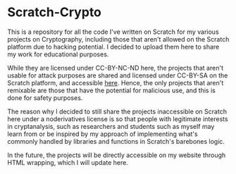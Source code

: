 # Scratch-Crypto
This is a repository for all the code I've written on Scratch for my various projects on Cryptography, including those that aren't allowed on the Scratch platform due to hacking potential. I decided to upload them here to share my work for educational purposes.

While they are licensed under CC-BY-NC-ND here, the projects that aren't usable for attack purposes are shared and licensed under CC-BY-SA on the Scratch platform, and accessible [here](https://scratch.mit.edu/users/Qu1ck5h0t/). Hence, the only projects that aren't remixable are those that have the potential for malicious use, and this is done for safety purposes. 

The reason why I decided to still share the projects inaccessible on Scratch here under a noderivatives license is so that people with legitimate interests in cryptanalysis, such as researchers and students such as myself may learn from or be inspired by my approach of implementing what's commonly handled by libraries and functions in Scratch's barebones logic.

In the future, the projects will be directly accessible on my website through HTML wrapping, which I will update here.
